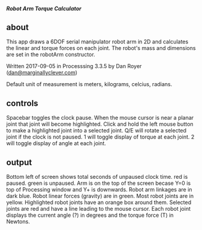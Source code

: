 

##### Robot Arm Torque Calculator #####


## about ##

This app draws a 6DOF serial manipulator robot arm in 2D and calculates the linear and torque forces on each joint.
The robot's mass and dimensions are set in the robotArm constructor. 

Written 2017-09-05 in Processsing 3.3.5 by Dan Royer (dan@marginallyclever.com) 

Default unit of measurement is meters, kilograms, celcius, radians.


## controls ##

Spacebar toggles the clock pause.
When the mouse cursor is near a planar joint that joint will become highlighted.
Click and hold the left mouse button to make a highlighted joint into a selected joint.
Q/E will rotate a selected joint if the clock is not paused.
1 will toggle display of torque at each joint.
2 will toggle display of angle at each joint.


## output ##

Bottom left of screen shows total seconds of unpaused clock time.  red is paused.  green is unpaused.
Arm is on the top of the screen becase Y=0 is top of Processing window and Y+ is downwards.
Robot arm linkages are in dark blue.
Robot linear forces (gravity) are in green.
Most robot joints are in yellow.
Highlighted robot joints have an orange box around them.
Selected joints are red and have a line leading to the mouse cursor.
Each robot joint displays the current angle (?) in degrees and the torque force (T) in Newtons.
